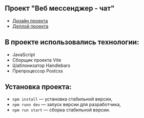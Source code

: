 ## Проект "Веб мессенджер - чат"

- [Дизайн проекта](https://www.figma.com/file/FPyAW8jihuiXlV6zWTJ87t/chat-messenger?type=design&t=jDGxwHilHoeAmoeC-6)
- [Деплой проекта](https://sparkly-mermaid-917361.netlify.app/)

## В проекте использовались технологии:

- JavaScript
- Сборщик проекта Vite
- Шаблонизатор Handlebars
- Препроцессор Postcss

## Установка проекта:

- `npm install` — установка стабильной версии,
- `npm runn dev` — запуск версии для разработчика,
- `npm run start` — сборка стабильной  версии.
